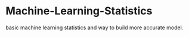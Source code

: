 # Machine-Learning-Statistics
basic machine learning statistics and way to build more accurate model.
